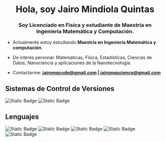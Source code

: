 <h1 align="center">Hola, soy Jairo Mindiola Quintas</h1>
<h3 align="center">Soy Licenciado en Física y estudiante de Maestría en Ingenieria Matemática y Computación.</h3>

<p>
  
- Actualmente estoy estudiando **Maestría en Ingeniería Matemática y computación**.
  
- De interés personal: Matemáticas, Física, Estadísticas, Ciencias de Datos, Nanociencia y aplicaciones de la Nanotecnología.

- Contactarme: **jairomqcode@gmail.com | jairomqscience@gmail.com**
  
</p>


<h2>Sistemas de Control de Versiones</h2>

![Static Badge](https://img.shields.io/badge/Git-%23191A1B?style=for-the-badge&logo=git)
![Static Badge](https://img.shields.io/badge/GitHub-%23191A1B?style=for-the-badge&logo=github)


<h2>Lenguajes</h2>

![Static Badge](https://img.shields.io/badge/Python-%23191A1B?style=for-the-badge&logo=python&logoColor=%2344A833)
![Static Badge](https://img.shields.io/badge/R-%23191A1B?style=for-the-badge&logo=r&logoColor=%2361DAFB)
![Static Badge](https://img.shields.io/badge/MatLab-%23191A1B?style=for-the-badge&logo=matlab)
![Static Badge](https://img.shields.io/badge/Latex-%23191A1B?style=for-the-badge&logo=latex&logoColor=%23008080)
![Static Badge](https://img.shields.io/badge/Markdown-%23191A1B?style=for-the-badge&logo=markdown)

